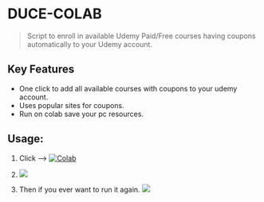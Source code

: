 
# DUCE-COLAB

>Script to enroll in available Udemy Paid/Free courses having coupons automatically to your Udemy account.

## Key Features
- One click to add all available courses with coupons to your udemy account.
- Uses popular sites for coupons.
- Run on colab save your pc resources.

## Usage:
1. Click --> <a href="https://colab.research.google.com/github/techtanic/Discounted-Udemy-Course-Enroller/blob/master/G-COLAB/DUCE.ipynb" target=_blank><img alt="Colab" src="https://img.shields.io/static/v1?message=Open%20in%20Colab&logo=Google-Colab&labelColor=5c5c5c&color=1182c3&label=%20&style=for-the-badge"></a>
2. ![](https://cdn.discordapp.com/attachments/823472016999972884/844843004841295881/unknown.png)

3. Then if you ever want to run it again. ![](https://cdn.discordapp.com/attachments/823472016999972884/844843819265818634/unknown.png)

